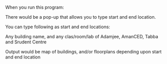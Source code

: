 When you run this program:

There would be a pop-up that allows you to type start and end location.

You can type following as start and end locations:

Any building name, and any clas/room/lab of Adamjee, AmanCED, Tabba and Srudent Centre

Output would be map of buildings, and/or floorplans depending upon start and end location
